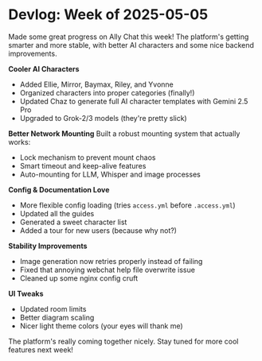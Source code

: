 # Devlog: Week of 2025-05-05

Made some great progress on Ally Chat this week! The platform's getting smarter and more stable, with better AI characters and some nice backend improvements.

**Cooler AI Characters**
- Added Ellie, Mirror, Baymax, Riley, and Yvonne
- Organized characters into proper categories (finally!)
- Updated Chaz to generate full AI character templates with Gemini 2.5 Pro
- Upgraded to Grok-2/3 models (they're pretty slick)

**Better Network Mounting**
Built a robust mounting system that actually works:
- Lock mechanism to prevent mount chaos
- Smart timeout and keep-alive features
- Auto-mounting for LLM, Whisper and image processes

**Config & Documentation Love**
- More flexible config loading (tries `access.yml` before `.access.yml`)
- Updated all the guides
- Generated a sweet character list
- Added a tour for new users (because why not?)

**Stability Improvements**
- Image generation now retries properly instead of failing
- Fixed that annoying webchat help file overwrite issue
- Cleaned up some nginx config cruft

**UI Tweaks**
- Updated room limits
- Better diagram scaling
- Nicer light theme colors (your eyes will thank me)

The platform's really coming together nicely. Stay tuned for more cool features next week!
